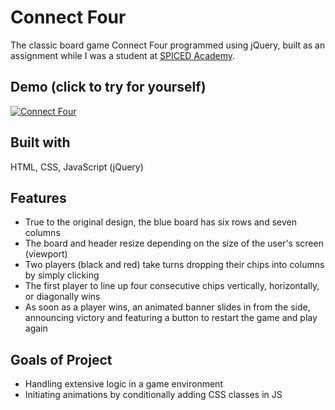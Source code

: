 # Connect Four

The classic board game Connect Four programmed using jQuery, built as an assignment while I was a student at [SPICED Academy](https://spiced.academy/program/full-stack-web-development/).

## Demo (click to try for yourself)

[![Connect Four](connect-four.gif)](https://thenightshadefamily.github.io/connect-four/)

## Built with

HTML, CSS, JavaScript (jQuery)

## Features

-   True to the original design, the blue board has six rows and seven columns
-   The board and header resize depending on the size of the user's screen (viewport)
-   Two players (black and red) take turns dropping their chips into columns by simply clicking
-   The first player to line up four consecutive chips vertically, horizontally, or diagonally wins
-   As soon as a player wins, an animated banner slides in from the side, announcing victory and featuring a button to restart the game and play again

## Goals of Project

-   Handling extensive logic in a game environment
-   Initiating animations by conditionally adding CSS classes in JS
